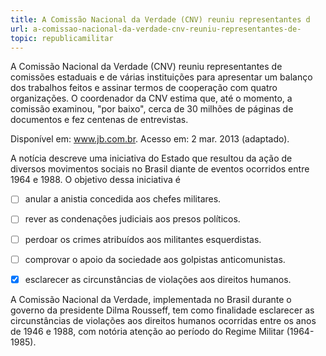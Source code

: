 ```yaml
---
title: A Comissão Nacional da Verdade (CNV) reuniu representantes d
url: a-comissao-nacional-da-verdade-cnv-reuniu-representantes-de-
topic: republicamilitar
---
```



A Comissão Nacional da Verdade (CNV) reuniu representantes de comissões estaduais e de várias instituições para apresentar um balanço dos trabalhos feitos e assinar termos de cooperação com quatro organizações. O coordenador da CNV estima que, até o momento, a comissão examinou, "por baixo", cerca de 30 milhões de páginas de documentos e fez centenas de entrevistas.

Disponível em: www.jb.com.br. Acesso em: 2 mar. 2013 (adaptado).

A notícia descreve uma iniciativa do Estado que resultou da ação de diversos movimentos sociais no Brasil diante de eventos ocorridos entre 1964 e 1988. O objetivo dessa iniciativa é



- [ ] anular a anistia concedida aos chefes militares.
- [ ] rever as condenações judiciais aos presos políticos.
- [ ] perdoar os crimes atribuídos aos militantes esquerdistas.
- [ ] comprovar o apoio da sociedade aos golpistas anticomunistas.
- [x] esclarecer as circunstâncias de violações aos direitos humanos.


A Comissão Nacional da Verdade, implementada no Brasil durante o governo da presidente Dilma Rousseff, tem como finalidade esclarecer as circunstâncias de violações aos direitos humanos ocorridas entre os anos de 1946 e 1988, com notória atenção ao período do Regime Militar (1964-1985).
